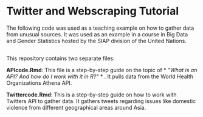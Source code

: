 # Twitter and Webscraping Tutorial

The following code was used as a teaching example on how to gather data from unusual sources. It was used as an example in a course in Big Data and Gender Statistics hosted by the SIAP division of the United Nations. 

## 

This repository contains two separate files:

**APIcode.Rmd**: This file is a step-by-step guide on the topic of * *"What is an API? And how do I work with it in R?"* * . It pulls data from the World Health Organizations Athena API.

**Twittercode.Rmd**: This is a step-by-step guide on how to work with Twitters API to gather data. It gathers tweets regarding issues like domestic violence from different geographical areas around Asia.


